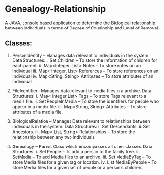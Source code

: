 # Genealogy-Relationship
A JAVA, console based application to determine the Biological relationship between individuals in terms of Degree of Cousinship and Level of Removal.

## Classes:
1. PersonIdentity – Manages data relevant to individuals in the system.
  Data Structures:
  i. Set<PersonIdentity> Children – To store the information of children for each parent.
  ii. Map<Integer, List<String>> Notes – To store notes on an individual
  iii. Map< Integer, List<String>> References – To store references on an individual
  iv. Map<String, String> Attributes – To store attributes of an individual
2. FileIdentifier– Manages data relevant to media files in a archive.
  Data Structures:
  i. Map< Integer,List<String>> Tags – To store Tags relevant to a media file.
  ii. Set<PersonIdentity> PeopleInMedia – To store the identifiers for people who appear
  in a media file.
  iii. Map<String, String> Attributes – To store attributes of a media file.
  
3. BiologicalRelation – Manages Data relevant to relationships between individuals in the system.
  Data Structures:
  i. Set<PersonIdentity> Descendants.
  ii. Set<PersonIdentity> Ancestors.
  iii. Map< List<Integer>, String> Relationships – To store the relationship between any two
  individuals.
4. Genealogy – Parent Class which encompasses all other classes.
  Data Structures:
  i. Set<PersonIdentity> People – To add a person to the family tree.
  ii. Set<FileIdentifier>Media – To add Media files to an archive.
  iii. Set<FileIdentifier> MediaByTag – To store Media files for a given tag or location.
  iv. List<FileIdentifier> MediaByPeople – To store Media files for a given set of people or a
  person’s children.

